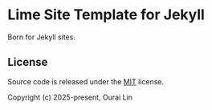 # Lime Site Template for Jekyll

Born for Jekyll sites.

## License

Source code is released under the [MIT](./LICENSE) license.

Copyright (c) 2025-present, Ourai Lin
